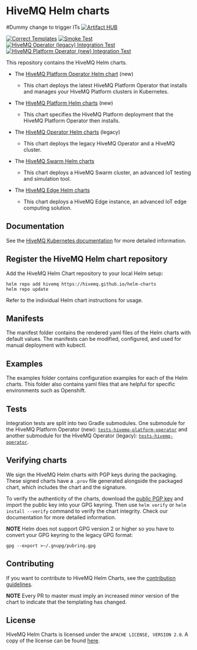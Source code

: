 # HiveMQ Helm charts
#Dummy change to trigger ITs
[![Artifact HUB](https://img.shields.io/endpoint?url=https://artifacthub.io/badge/repository/hivemq)](https://artifacthub.io/packages/search?repo=hivemq)

[![Correct Templates](https://github.com/hivemq/helm-charts/actions/workflows/verify.yml/badge.svg)](https://github.com/hivemq/helm-charts/actions/workflows/verify.yml) [![Smoke Test](https://github.com/hivemq/helm-charts/actions/workflows/smoke-test.yml/badge.svg)](https://github.com/hivemq/helm-charts/actions/workflows/smoke-test.yml) [![HiveMQ Operator (legacy) Integration Test](https://github.com/hivemq/helm-charts/actions/workflows/hivemq-operator-integration-test.yml/badge.svg?branch=master)](https://github.com/hivemq/helm-charts/actions/workflows/hivemq-operator-integration-test.yml) [![HiveMQ Platform Operator (new) Integration Test](https://github.com/hivemq/helm-charts/actions/workflows/hivemq-platform-operator-integration-test.yml/badge.svg?branch=master)](https://github.com/hivemq/helm-charts/actions/workflows/hivemq-platform-operator-integration-test.yml)

This repository contains the HiveMQ Helm charts.

- The [HiveMQ Platform Operator Helm chart](https://github.com/hivemq/helm-charts/blob/master/charts/hivemq-platform-operator) (new)
  - This chart deploys the latest HiveMQ Platform Operator that installs and manages your HiveMQ Platform clusters in Kubernetes.
  
- The [HiveMQ Platform Helm charts](https://github.com/hivemq/helm-charts/blob/master/charts/hivemq-platform) (new)
  - This chart specifies the HiveMQ Platform deployment that the HiveMQ Platform Operator then installs.  
      
- The [HiveMQ Operator Helm charts](https://github.com/hivemq/helm-charts/blob/master/charts/hivemq-operator) (legacy)
  - This chart deploys the legacy HiveMQ Operator and a HiveMQ cluster.
  
- The [HiveMQ Swarm Helm charts](https://github.com/hivemq/helm-charts/blob/master/charts/hivemq-swarm)
  - This chart deploys a HiveMQ Swarm cluster, an advanced IoT testing and simulation tool.
  
- The [HiveMQ Edge Helm charts](https://github.com/hivemq/helm-charts/blob/master/charts/hivemq-edge)
  - This chart deploys a HiveMQ Edge instance, an advanced IoT edge computing solution.

## Documentation
See the [HiveMQ Kubernetes documentation](https://docs.hivemq.com/hivemq-platform-operator/introduction.html) for more detailed information.


## Register the HiveMQ Helm chart repository

Add the HiveMQ Helm Chart repository to your local Helm setup:

`helm repo add hivemq https://hivemq.github.io/helm-charts`  
`helm repo update`

Refer to the individual Helm chart instructions for usage.

## Manifests

The manifest folder contains the rendered yaml files of the Helm charts with default values. The manifests can be modified, configured, and used for manual deployment with kubectl. 

## Examples

The examples folder contains configuration examples for each of the Helm charts. This folder also contains yaml files that are helpful for specific environments such as Openshift. 

## Tests
Integration tests are split into two Gradle submodules. One submodule for the HiveMQ Platform Operator (new): [`tests-hivemq-platform-operator`](./tests-hivemq-platform-operator) and another submodule for the HiveMQ Operator (legacy): [`tests-hivemq-operator`](./tests-hivemq-operator).

## Verifying charts
We sign the HiveMQ Helm charts with PGP keys during the packaging. These signed charts have a `.prov` file generated alongside the packaged chart, which includes the chart and the signature.

To verify the authenticity of the charts, download the [public PGP key](https://www.hivemq.com/public.pgp) and import the public key into your GPG keyring. Then use `helm verify` or `helm install --verify` command to verify the chart integrity. Check our documentation for more detailed information.

**NOTE** Helm does not support GPG version 2 or higher so you have to convert your GPG keyring to the legacy GPG format:
```shell
gpg --export >~/.gnupg/pubring.gpg
```

## Contributing

If you want to contribute to HiveMQ Helm Charts, see the [contribution guidelines](CONTRIBUTING.md).

**NOTE** Every PR to master must imply an increased minor version of the chart to indicate that the templating has changed.

## License

HiveMQ Helm Charts is licensed under the `APACHE LICENSE, VERSION 2.0`. A copy of the license can be found [here](LICENSE).
